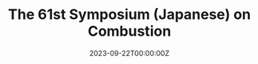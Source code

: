 ---
title: The 61st Symposium (Japanese) on Combustion

# Date published
date: '2023-09-22T00:00:00Z'

# Date updated
lastmod: '2023-09-22T00:00:00Z'

# Summary for listings and search engines
summary: Two papers are accepted by the 61st Symposium (Japanese) on Combustion
---